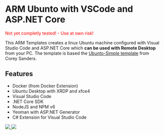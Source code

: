 
# ARM Ubunto with VSCode and ASP.NET Core

<p style="color:red">Not yet completly tested! - Use at own risk!</p>

This ARM Templates creates a linux Ubuntu machine configured with Visual Studio Code 
and ASP.NET Core which <b>can be used with Remote Desktop</b> from your PC. 
The template is based the <a href="https://github.com/Azure/azure-quickstart-templates/tree/master/docker-simple-on-ubuntu">Ubunto-Simple template</a> from Corey Sanders.

## Features  
- Docker (from Docker Extension)
- Ubuntu Desktop with XRDP and xfce4 
- Visual Studio Code
- .NET Core SDK
- NodeJS and NPM v6
- Yeoman with ASP.NET Generator
- C# Extension for Visual Studio Code

<a href="https://portal.azure.com/#create/Microsoft.Template/uri/https:%2F%2Fraw.githubusercontent.com%2FSpectoLogic%2FARM-Templates%2Fmaster%2FUbuntoXRDPVSCode%2FUbuntoXRDPVSCode%2FTemplates%2FUbuntuVSCode.json" target="_blank">
    <img src="http://azuredeploy.net/deploybutton.png"/>
</a>
<a href="http://armviz.io/#/?load=https:%2F%2Fraw.githubusercontent.com%2FSpectoLogic%2FARM-Templates%2Fmaster%2FUbuntoXRDPVSCode%2FUbuntoXRDPVSCode%2FTemplates%2FUbuntuVSCode.json" target="_blank">
    <img src="http://armviz.io/visualizebutton.png"/>
</a>

